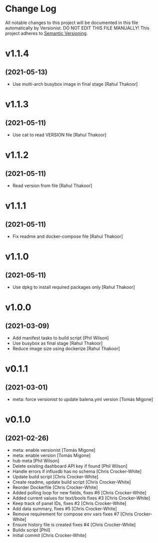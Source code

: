 # Change Log

All notable changes to this project will be documented in this file
automatically by Versionist. DO NOT EDIT THIS FILE MANUALLY!
This project adheres to [Semantic Versioning](http://semver.org/).

# v1.1.4
## (2021-05-13)

* Use multi-arch busybox image in final stage [Rahul Thakoor]

# v1.1.3
## (2021-05-11)

* Use cat to read VERSION file [Rahul Thakoor]

# v1.1.2
## (2021-05-11)

* Read version from file [Rahul Thakoor]

# v1.1.1
## (2021-05-11)

* Fix readme and docker-compose file [Rahul Thakoor]

# v1.1.0
## (2021-05-11)

* Use dpkg to install required packages only [Rahul Thakoor]

# v1.0.0
## (2021-03-09)

* Add manifest tasks to build script [Phil Wilson]
* Use busybox as final stage [Rahul Thakoor]
* Reduce image size using dockerize [Rahul Thakoor]

# v0.1.1
## (2021-03-01)

* meta: force versionist to update balena.yml version [Tomás Migone]

# v0.1.0
## (2021-02-26)

* meta: enable versionist [Tomás Migone]
* meta: enable version [Tomás Migone]
* hub meta [Phil Wilson]
* Delete existing dashboard API key if found [Phil Wilson]
* Handle errors if influxdb has no schema [Chris Crocker-White]
* Update build script [Chris Crocker-White]
* Create readme, update build script [Chris Crocker-White]
* Reorder Dockerfile [Chris Crocker-White]
* Added polling loop for new fields, fixes #6 [Chris Crocker-White]
* Added current values for text/bools fixes #3 [Chris Crocker-White]
* Keep track of panel IDs, fixes #2 [Chris Crocker-White]
* Add data summary, fixes #5 [Chris Crocker-White]
* Remove requirement for compose env vars fixes #7 [Chris Crocker-White]
* Ensure history file is created fixes #4 [Chris Crocker-White]
* Buildx script [Phil]
* Initial commit [Chris Crocker-White]
